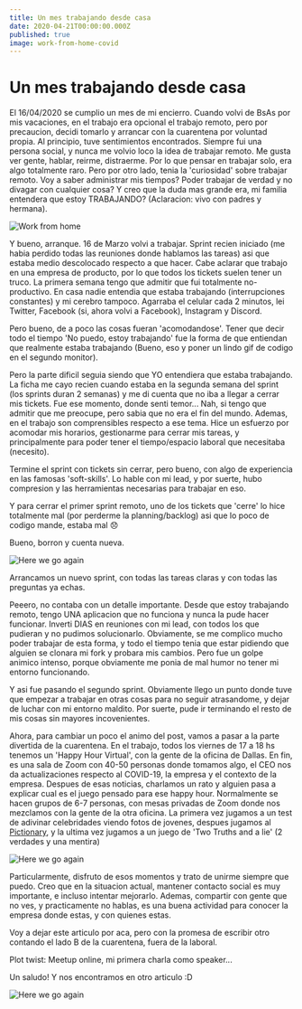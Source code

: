 ```yaml
---
title: Un mes trabajando desde casa
date: 2020-04-21T00:00:00.000Z
published: true
image: work-from-home-covid
---
```


# Un mes trabajando desde casa

El 16/04/2020 se cumplio un mes de mi encierro. 
Cuando volvi de BsAs por mis vacaciones, en el trabajo era opcional el trabajo remoto, pero por precaucion, decidi tomarlo y arrancar con la cuarentena por voluntad propia.
Al principio, tuve sentimientos encontrados. Siempre fui una persona social, y nunca me volvio loco la idea de trabajar remoto. Me gusta ver gente, hablar, reirme, distraerme. Por lo que pensar en trabajar solo, era algo totalmente raro.
Pero por otro lado, tenia la 'curiosidad' sobre trabajar remoto. Voy a saber administrar mis tiempos? Poder trabajar de verdad y no divagar con cualquier cosa? Y creo que la duda mas grande era, mi familia entendera que estoy TRABAJANDO? (Aclaracion: vivo con padres y hermana).

![Work from home](https://media.giphy.com/media/QRB6F0x3ptYHu/source.gif)

Y bueno, arranque. 16 de Marzo volvi a trabajar. Sprint recien iniciado (me habia perdido todas las reuniones donde hablamos las tareas) asi que estaba medio descolocado respecto a que hacer. Cabe aclarar que trabajo en una empresa de producto, por lo que todos los tickets suelen tener un truco.
La primera semana tengo que admitir que fui totalmente no-productivo. 
En casa nadie entendia que estaba trabajando (interrupciones constantes) y mi cerebro tampoco. Agarraba el celular cada 2 minutos, lei Twitter, Facebook (si, ahora volvi a Facebook), Instagram y Discord.

Pero bueno, de a poco las cosas fueran 'acomodandose'. Tener que decir todo el tiempo 'No puedo, estoy trabajando' fue la forma de que entiendan que realmente estaba trabajando (Bueno, eso y poner un lindo gif de codigo en el segundo monitor).

Pero la parte dificil seguia siendo que YO entendiera que estaba trabajando. La ficha me cayo recien cuando estaba en la segunda semana del sprint (los sprints duran 2 semanas) y me di cuenta que no iba a llegar a cerrar mis tickets.
Fue ese momento, donde senti temor... Nah, si tengo que admitir que me preocupe, pero sabia que no era el fin del mundo. Ademas, en el trabajo son comprensibles respecto a ese tema.
Hice un esfuerzo por acomodar mis horarios, gestionarme para cerrar mis tareas, y principalmente para poder tener el tiempo/espacio laboral que necesitaba (necesito).

Termine el sprint con tickets sin cerrar, pero bueno, con algo de experiencia en las famosas 'soft-skills'. Lo hable con mi lead, y por suerte, hubo compresion y las herramientas necesarias para trabajar en eso.

Y para cerrar el primer sprint remoto, uno de los tickets que 'cerre' lo hice totalmente mal (por perderme la planning/backlog) asi que lo poco de codigo mande, estaba mal :disappointed:

Bueno, borron y cuenta nueva.


![Here we go again](https://media.giphy.com/media/8vIFoKU8s4m4CBqCao/source.gif)


Arrancamos un nuevo sprint, con todas las tareas claras y con todas las preguntas ya echas.

Peeero, no contaba con un detalle importante. Desde que estoy trabajando remoto, tengo UNA aplicacion que no funciona y nunca la pude hacer funcionar. Inverti DIAS en reuniones con mi lead, con todos los que pudieran y no pudimos solucionarlo.
Obviamente, se me complico mucho poder trabajar de esta forma, y todo el tiempo tenia que estar pidiendo que alguien se clonara mi fork y probara mis cambios. Pero fue un golpe animico intenso, porque obviamente me ponia de mal humor no tener mi entorno funcionando.

Y asi fue pasando el segundo sprint. Obviamente llego un punto donde tuve que empezar a trabajar en otras cosas para no seguir atrasandome, y dejar de luchar con mi entorno maldito.
Por suerte, pude ir terminando el resto de mis cosas sin mayores incovenientes.

Ahora, para cambiar un poco el animo del post, vamos a pasar a la parte divertida de la cuarentena.
En el trabajo, todos los viernes de 17 a 18 hs tenemos un 'Happy Hour Virtual', con la gente de la oficina de Dallas. En fin, es una sala de Zoom con 40-50 personas donde tomamos algo, el CEO nos da actualizaciones respecto al COVID-19, la empresa y el contexto de la empresa.
Despues de esas noticias, charlamos un rato y alguien pasa a explicar cual es el juego pensado para ese happy hour. Normalmente se hacen grupos de 6-7 personas, con mesas privadas de Zoom donde nos mezclamos con la gente de la otra oficina.
La primera vez jugamos a un test de adivinar celebridades viendo fotos de jovenes, despues jugamos al [Pictionary](https://skribbl.io/), y la ultima vez jugamos a un juego de 'Two Truths and a lie' (2 verdades y una mentira)


![Here we go again](https://media.giphy.com/media/KWVB44nnqGgHC/source.gif)


Particularmente, disfruto de esos momentos y trato de unirme siempre que puedo. Creo que en la situacion actual, mantener contacto social es muy importante, e incluso intentar mejorarlo.
Ademas, compartir con gente que no ves, y practicamente no hablas, es una buena actividad para conocer la empresa donde estas, y con quienes estas.


Voy a dejar este articulo por aca, pero con la promesa de escribir otro contando el lado B de la cuarentena, fuera de la laboral.

Plot twist: Meetup online, mi primera charla como speaker...

Un saludo! Y nos encontramos en otro articulo :D 

![Here we go again](https://media.giphy.com/media/7DzlajZNY5D0I/source.gif)
